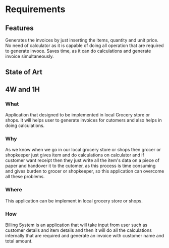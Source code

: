 # Requirements

## Features

Generates the invoices by just inserting the items, quantity and unit price.
No need of calculator as it is capable of doing all operation that are required to generate invoce.
Saves time, as it can do calculations and generate invoice simultaneously.

## State of Art

## 4W and 1H

### What

Application that designed to be implemented in local Grocery store or shops. It will helps user to generate invoices for cutomers and also helps in doing calculations.

### Why

As we know when we go in our local grocery store or shops then grocer or shopkeeper just gives item and do calculations on calculator and if customer want receipt then they just write all the item's data on a piece of paper and handover it to the cutomer, as this process is time consuming and gives burden to grocer or shopkeeper, so this application can overcome all these problems.

### Where

This application can be implement in local grocery store or shops.

### How

Billing System is an application that will take input from user such as customer details and item details and then it will do all the calculations internally that are required and generate an invoice with customer name and total amount.
